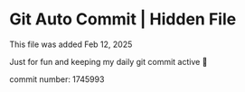# Git Auto Commit | Hidden File

This file was added Feb 12, 2025

Just for fun and keeping my daily git commit active 🤪

commit number: 1745993
